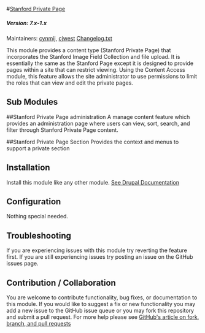 #[Stanford Private Page](https://github.com/SU-SWS/stanford_private_page)
##### Version: 7.x-1.x

Maintainers: [cynmij](https://github.com/cynmij), [cjwest](https://github.com/cjwest)
[Changelog.txt](CHANGELOG.txt)

This module provides a content type (Stanford Private Page) that incorporates the Stanford Image Field Collection and file upload. It is essentially the same as the Stanford Page except it is designed to provide pages within a site that can restrict viewing.
Using the Content Access module, this feature allows the site administrator to use permissions to limit the roles that can view and edit the private pages.

Sub Modules
---
##Stanford Private Page administration
A manage content feature which provides an administration page where users can view, sort, search, and filter through Stanford Private Page content.

##Stanford Private Page Section
Provides the context and menus to support a private section

Installation
---

Install this module like any other module. [See Drupal Documentation](https://drupal.org/documentation/install/modules-themes/modules-7)

Configuration
---

Nothing special needed.

Troubleshooting
---

If you are experiencing issues with this module try reverting the feature first. If you are still experiencing issues try posting an issue on the GitHub issues page.

Contribution / Collaboration
---

You are welcome to contribute functionality, bug fixes, or documentation to this module. If you would like to suggest a fix or new functionality you may add a new issue to the GitHub issue queue or you may fork this repository and submit a pull request. For more help please see [GitHub's article on fork, branch, and pull requests](https://help.github.com/articles/using-pull-requests)
